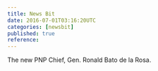 ```yaml
---
title: News Bit
date: 2016-07-01T03:16:20UTC
categories: [newsbit]
published: true
reference: 
---
```


The new PNP Chief, Gen. Ronald Bato de la Rosa.
